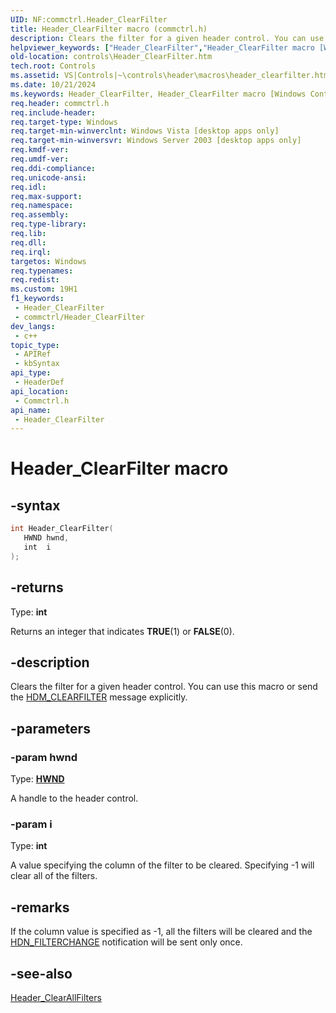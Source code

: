 ```yaml
---
UID: NF:commctrl.Header_ClearFilter
title: Header_ClearFilter macro (commctrl.h)
description: Clears the filter for a given header control. You can use this macro or send the HDM_CLEARFILTER message explicitly.
helpviewer_keywords: ["Header_ClearFilter","Header_ClearFilter macro [Windows Controls]","_win32_Header_ClearFilter","_win32_Header_ClearFilter_cpp","commctrl/Header_ClearFilter","controls.Header_ClearFilter","controls._win32_Header_ClearFilter"]
old-location: controls\Header_ClearFilter.htm
tech.root: Controls
ms.assetid: VS|Controls|~\controls\header\macros\header_clearfilter.htm
ms.date: 10/21/2024
ms.keywords: Header_ClearFilter, Header_ClearFilter macro [Windows Controls], _win32_Header_ClearFilter, _win32_Header_ClearFilter_cpp, commctrl/Header_ClearFilter, controls.Header_ClearFilter, controls._win32_Header_ClearFilter
req.header: commctrl.h
req.include-header: 
req.target-type: Windows
req.target-min-winverclnt: Windows Vista [desktop apps only]
req.target-min-winversvr: Windows Server 2003 [desktop apps only]
req.kmdf-ver: 
req.umdf-ver: 
req.ddi-compliance: 
req.unicode-ansi: 
req.idl: 
req.max-support: 
req.namespace: 
req.assembly: 
req.type-library: 
req.lib: 
req.dll: 
req.irql: 
targetos: Windows
req.typenames: 
req.redist: 
ms.custom: 19H1
f1_keywords:
 - Header_ClearFilter
 - commctrl/Header_ClearFilter
dev_langs:
 - c++
topic_type:
 - APIRef
 - kbSyntax
api_type:
 - HeaderDef
api_location:
 - Commctrl.h
api_name:
 - Header_ClearFilter
---
```


# Header_ClearFilter macro

## -syntax

```cpp
int Header_ClearFilter(
   HWND hwnd,
   int  i
);
```

## -returns

Type: **int**

Returns an integer that indicates <b>TRUE</b>(1) or <b>FALSE</b>(0).


## -description

Clears the filter for a given header control. You can use this macro or send the <a href="/windows/desktop/Controls/hdm-clearfilter">HDM_CLEARFILTER</a> message explicitly.

## -parameters

### -param hwnd

Type: <b><a href="/windows/desktop/WinProg/windows-data-types">HWND</a></b>

A handle to the header control.

### -param i

Type: <b>int</b>

A value specifying the column of the filter to be cleared. Specifying -1 will clear all of the filters.

## -remarks

If the column value is specified as -1, all the filters will be cleared and the <a href="/windows/desktop/Controls/hdn-filterchange">HDN_FILTERCHANGE</a> notification will be sent only once.

## -see-also

<a href="/windows/desktop/api/commctrl/nf-commctrl-header_clearallfilters">Header_ClearAllFilters</a>
